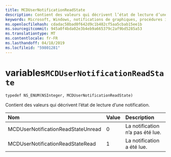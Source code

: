 ```yaml
---
title: MCDUserNotificationReadState
description: Contient des valeurs qui décrivent l’état de lecture d’une notification.
keywords: Microsoft, Windows, notifications de graphiques, procédures iOS, iPhone de savoir-faire
ms.openlocfilehash: cdadac58bad0f642d9c1b482cf5aa5cbab15ee1b
ms.sourcegitcommit: 945a0f4bda02e3b4eb9a665379c2af9bd5285a53
ms.translationtype: MT
ms.contentlocale: fr-FR
ms.lasthandoff: 04/18/2019
ms.locfileid: "59801281"
---
```

# <a name="enum-mcdusernotificationreadstate"></a>variables`MCDUserNotificationReadState`

```
typedef NS_ENUM(NSInteger, MCDUserNotificationReadState)
```

Contient des valeurs qui décrivent l’état de lecture d’une notification.

|Nom | Value | Description |
|:-- |:-- |:-- |
|   MCDUserNotificationReadStateUnread |0| La notification n’a pas été lue. |
|   MCDUserNotificationReadStateRead | 1| La notification a été lue.|